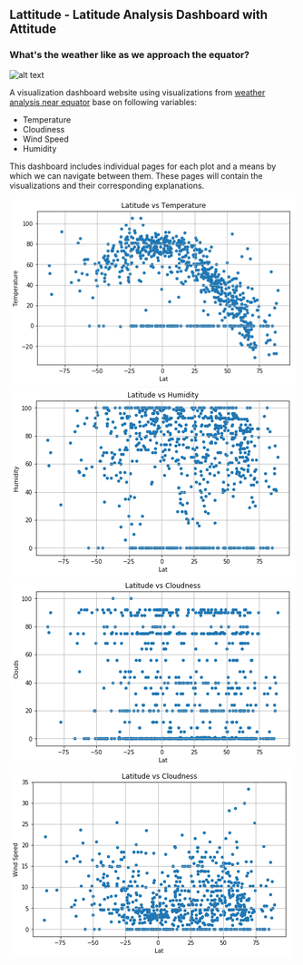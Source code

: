 ## Lattitude - Latitude Analysis Dashboard with Attitude

### What's the weather like as we approach the equator?

![alt text](http://www.electricbluefishing.com/images/elnin9.gif)

A visualization dashboard website using visualizations from [weather analysis near equator](https://github.com/david880110/API) base on following variables:
* Temperature
* Cloudiness
* Wind Speed
* Humidity

This dashboard includes individual pages for each plot and a means by which we can navigate between them. These pages will contain the visualizations and their corresponding explanations. 

![alt text](https://raw.githubusercontent.com/david880110/API/master/output_12_0.png) 
![alt text](https://raw.githubusercontent.com/david880110/API/master/output_14_0.png)
![alt text](https://raw.githubusercontent.com/david880110/API/master/output_16_0.png) 
![alt text](https://raw.githubusercontent.com/david880110/API/master/output_18_0.png)

